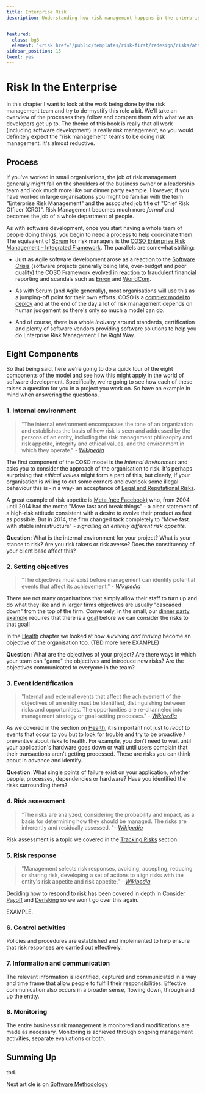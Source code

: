 ```yaml
---
title: Enterprise Risk
description: Understanding how risk management happens in the enterprise


featured: 
  class: bg3
  element: '<risk href="/public/templates/risk-first/redesign/risks/attendant_risk_v2.svg"><code>Urgent</code><title>Evaluating Risk</title></risk>'
sidebar_position: 15
tweet: yes
---
```



# Risk In the Enterprise


In this chapter I want to look at the work being done by the risk management team and try to de-mystify this role a bit. We'll take an overview of the processes they follow and compare them with what we as developers get up to.   The theme of this book is really that all work (including software development) is really risk management, so you would definitely expect the "risk management" teams to be doing risk management.  It's almost reductive.  

## Process

If you've worked in small organisations, the job of risk management generally might fall on the shoulders of the business owner or a leadership team and look much more like our dinner party example.   However, if you have worked in large organisations you might be familiar with the term "Enterprise Risk Management" and the associated job title of "Chief Risk Officer (CRO)".   Risk Management becomes much more _formal_ and becomes the job of a whole department of people. 

As with software development, once you start having a whole team of people doing things, you begin to need [a process](/tags/Process-Risk) to help coordinate them.  The equivalent of [Scrum](https://scrum.org) for risk managers is the [COSO Enterprise Risk Management – Integrated Framework](https://en.wikipedia.org/wiki/Committee_of_Sponsoring_Organizations_of_the_Treadway_Commission#Business_risk_management).  The parallels are somewhat striking:

 - Just as Agile software development arose as a reaction to the [Software Crisis](https://en.wikipedia.org/wiki/Software_crisis) (software projects generally being late, over-budget and poor quality) the COSO Framework evolved in reaction to fraudulent financial reporting and scandals such as [Enron](https://en.wikipedia.org/wiki/Enron) and [WorldCom](https://en.wikipedia.org/wiki/MCI_Inc.).
 
 - As with Scrum (and Agile generally), most organisations will use this as a jumping-off point for their own efforts.  COSO is a [complex model to deploy](https://en.wikipedia.org/wiki/Committee_of_Sponsoring_Organizations_of_the_Treadway_Commission#Limitations) and at the end of the day a lot of risk management depends on human judgement so there's only so much a model can do.
 
 - And of course, there is a whole _industry_ around standards, certification and plenty of software vendors providing software solutions to help you do Enterprise Risk Management The Right Way.

## Eight Components

So that being said, here we're going to do a quick tour of the eight components of the model and see how this might apply in the world of software development.  Specifically, we're going to see how each of these raises a question for you in a project you work on.  So have an example in mind when answering the questions.

### 1. Internal environment

> "The internal environment encompasses the tone of an organization and establishes the basis of how risk is seen and addressed by the persons of an entity, including the risk management philosophy and risk appetite, integrity and ethical values, and the environment in which they operate." - [_Wikipedia_](https://en.wikipedia.org/wiki/Committee_of_Sponsoring_Organizations_of_the_Treadway_Commission#Eight_frame_components)

The first component of the COSO model is the _Internal Environment_ and asks you to consider the approach of the organisation to risk.  It's perhaps surprising that _ethical values_ might form a part of this, but clearly, if your organisation is willing to cut some corners and overlook some illegal behaviour this is -in a way- an acceptance of [Legal and Reputational Risks](../risks/Operational-Risk).

A great example of risk appetite is [Meta (née Facebook)](https://www.meta.com) who, from 2004 until 2014 had the motto "Move fast and break things" - a clear statement of a high-risk attitude consistent with a desire to evolve their product as fast as possible.  But in 2014, the firm changed tack completely to "Move fast with stable infrastructure" - _signalling an entirely different risk appetite._   

**Question:** What is the internal environment for your project?  What is your stance to risk?  Are you risk takers or risk averse?  Does the constituency of your client base affect this?

### 2. Setting objectives 

> "The objectives must exist before management can identify potential events that affect its achievement." - [_Wikipedia_](https://en.wikipedia.org/wiki/Committee_of_Sponsoring_Organizations_of_the_Treadway_Commission#Eight_frame_components)

There are not many organisations that simply allow their staff to turn up and do what they like and in larger firms objectives are usually "cascaded down" from the top of the firm.  Conversely, in the small, our [dinner party example](/thinking/A-Simple-Scenario) requires that there is a [goal](/tags/Goal) before we can consider the risks to that goal!  

In the [Health](/thinking/Health) chapter we looked at how _surviving and thriving_ become an objective of the organisation too.  (TBD more here  EXAMPLE)

**Question:** What are the objectives of your project?  Are there ways in which your team can "game" the objectives and introduce new risks?  Are the objectives communicated to everyone in the team?

### 3. Event identification

> "Internal and external events that affect the achievement of the objectives of an entity must be identified, distinguishing between risks and opportunities. The opportunities are re-channeled into management strategy or goal-setting processes."  - [_Wikipedia_](https://en.wikipedia.org/wiki/Committee_of_Sponsoring_Organizations_of_the_Treadway_Commission#Eight_frame_components)

As we covered in the section on [Health](/thinking/Health), it is important not just to _react_ to events that occur to you but to look for trouble and try to be proactive / preventive about risks to health.   For example, you don't need to wait until your application's hardware goes down or wait until users complain that their transactions aren't getting processed.  These are risks you can think about in advance and identify.

**Question**:  What single points of failure exist on your application, whether people, processes, dependencies or hardware?  Have you identified the risks surrounding them? 

### 4. Risk assessment

> "The risks are analyzed, considering the probability and impact, as a basis for determining how they should be managed. The risks are inherently and residually assessed. "- [_Wikipedia_](https://en.wikipedia.org/wiki/Committee_of_Sponsoring_Organizations_of_the_Treadway_Commission#Eight_frame_components)

Risk assessment is a topic we covered in the [Tracking Risks](/thinking/Track-Risk) section.  

### 5. Risk response 

> "Management selects risk responses, avoiding, accepting, reducing or sharing risk, developing a set of actions to align risks with the entity's risk appetite and risk appetite." - [_Wikipedia_](https://en.wikipedia.org/wiki/Committee_of_Sponsoring_Organizations_of_the_Treadway_Commission#Eight_frame_components)

Deciding how to respond to risk has been covered in depth in [Consider Payoff](/thinking/Consider-Payoff) and [Derisking](/thinking/De-Risking) so we won't go over this again.  

EXAMPLE.

### 6. Control activities

Policies and procedures are established and implemented to help ensure that risk responses are carried out effectively.

### 7. Information and communication

The relevant information is identified, captured and communicated in a way and time frame that allow people to fulfill their responsibilities. Effective communication also occurs in a broader sense, flowing down, through and up the entity.

### 8. Monitoring

The entire business risk management is monitored and modifications are made as necessary. Monitoring is achieved through ongoing management activities, separate evaluations or both.

## Summing Up

tbd.

Next article is on [Software Methodology](One-Size-Fits-No-One)